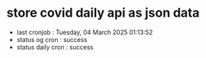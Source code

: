 # store covid daily api as json data

- last cronjob : Tuesday, 04 March 2025 01:13:52
- status og cron : success
- status daily cron : success
      
      